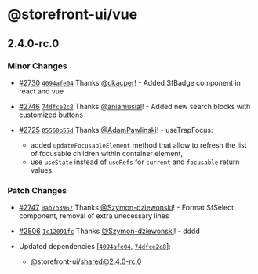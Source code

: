 # @storefront-ui/vue

## 2.4.0-rc.0

### Minor Changes

- [#2730](https://github.com/vuestorefront/storefront-ui/pull/2730) [`4094afe04`](https://github.com/vuestorefront/storefront-ui/commit/4094afe045b06a57c90f67826300aad95b1f5426) Thanks [@dkacper](https://github.com/dkacper)! - Added SfBadge component in react and vue

- [#2746](https://github.com/vuestorefront/storefront-ui/pull/2746) [`74dfce2c8`](https://github.com/vuestorefront/storefront-ui/commit/74dfce2c8aab7e959de40672c787d489bfe31537) Thanks [@aniamusial](https://github.com/aniamusial)! - Added new search blocks with customized buttons

- [#2725](https://github.com/vuestorefront/storefront-ui/pull/2725) [`05560b55d`](https://github.com/vuestorefront/storefront-ui/commit/05560b55ddd0fe8c6e1225b083530841f93ec8ba) Thanks [@AdamPawlinski](https://github.com/AdamPawlinski)! - useTrapFocus:

  - added `updateFocusableElement` method that allow to refresh the list of focusable children within container element,
  - use `useState` instead of `useRefs` for `current` and `focusable` return values.

### Patch Changes

- [#2747](https://github.com/vuestorefront/storefront-ui/pull/2747) [`0ab7b3967`](https://github.com/vuestorefront/storefront-ui/commit/0ab7b3967e0fab002ed0f59bd3491f6a3d046319) Thanks [@Szymon-dziewonski](https://github.com/Szymon-dziewonski)! - Format SfSelect component, removal of extra unecessary lines

- [#2806](https://github.com/vuestorefront/storefront-ui/pull/2806) [`1c12091fc`](https://github.com/vuestorefront/storefront-ui/commit/1c12091fc27a22729aa892b5d0e6ca1dc2ff4705) Thanks [@Szymon-dziewonski](https://github.com/Szymon-dziewonski)! - dddd

- Updated dependencies [[`4094afe04`](https://github.com/vuestorefront/storefront-ui/commit/4094afe045b06a57c90f67826300aad95b1f5426), [`74dfce2c8`](https://github.com/vuestorefront/storefront-ui/commit/74dfce2c8aab7e959de40672c787d489bfe31537)]:
  - @storefront-ui/shared@2.4.0-rc.0
